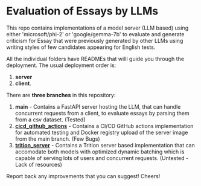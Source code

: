 # Evaluation of Essays by LLMs

This repo contains implementations of a model server (LLM based) using either 'microsoft/phi-2' or 'google/gemma-7b' to evaluate and generate criticism for Essay that were previously generated by other LLMs using writing styles of few candidates appearing for English tests.

All the individual folders have READMEs that willl guide you through the deployment. The usual deployment order is:
1. **server**
2. **client**.

There are **three branches** in this repository:

1. **main** - Contains a FastAPI server hosting the LLM, that can handle concurrent requests from a client, to evaluate essays by parsing them from a csv dataset. (Tested)
2. **[cicd_github_actions](https://github.com/abhimazu/binoloop/tree/cicd_github_actions)** - Contains a CI/CD GitHub actions implementation for automated testing and Docker registry upload of the server image from the main branch. (Few Bugs)
3. **[trition_server](https://github.com/abhimazu/binoloop/tree/trition_server)** - Contains a Trition server based implementation that can accomodate both models with optimized dynamic batching which is capable of serving lots of users and concurrent requests. (Untested - Lack of resources)

Report back any improvements that you can suggest! Cheers!
